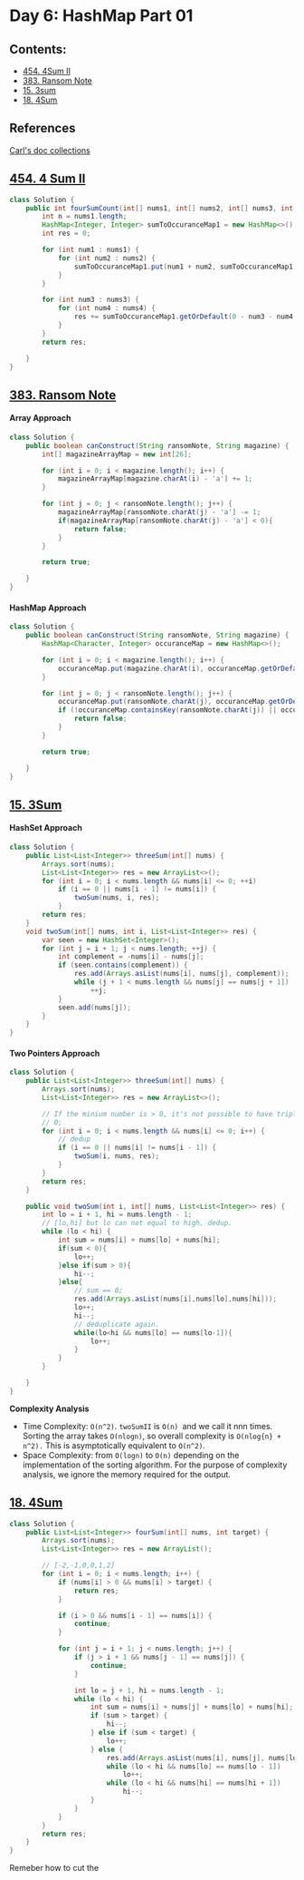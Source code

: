 # Day 6: HashMap Part 01

## Contents:

* [454. 4Sum II](#454-4sum-ii)
* [383. Ransom Note](#383-ransom-note)
* [15. 3sum](#15-3-sum)
* [18. 4Sum](#18-four-sum)

## References

[Carl's doc collections](https://docs.qq.com/doc/DUFNjYUxYRHRVWklp)

<!-- TOC --><a name="454-4sum-ii)"></a>

## [454. 4 Sum II](https://leetcode.com/problems/4sum-ii/)

```java
class Solution {
    public int fourSumCount(int[] nums1, int[] nums2, int[] nums3, int[] nums4) {
        int n = nums1.length;
        HashMap<Integer, Integer> sumToOccuranceMap1 = new HashMap<>();
        int res = 0;

        for (int num1 : nums1) {
            for (int num2 : nums2) {
                sumToOccuranceMap1.put(num1 + num2, sumToOccuranceMap1.getOrDefault(num1 + num2, 0) + 1);
            }
        }

        for (int num3 : nums3) {
            for (int num4 : nums4) {
                res += sumToOccuranceMap1.getOrDefault(0 - num3 - num4, 0);
            }
        }
        return res;

    }
}
```

<!-- TOC --><a name="383-ransom-note)"></a>

## [383. Ransom Note](https://leetcode.com/problems/ransom-note/)

#### Array Approach

```java
class Solution {
    public boolean canConstruct(String ransomNote, String magazine) {
        int[] magazineArrayMap = new int[26];

        for (int i = 0; i < magazine.length(); i++) {
            magazineArrayMap[magazine.charAt(i) - 'a'] += 1;
        }

        for (int j = 0; j < ransomNote.length(); j++) {
            magazineArrayMap[ransomNote.charAt(j) - 'a'] -= 1;
            if(magazineArrayMap[ransomNote.charAt(j) - 'a'] < 0){
                return false;
            }
        }

        return true;

    }
}
```

#### HashMap Approach

```java
class Solution {
    public boolean canConstruct(String ransomNote, String magazine) {
        HashMap<Character, Integer> occuranceMap = new HashMap<>();

        for (int i = 0; i < magazine.length(); i++) {
            occuranceMap.put(magazine.charAt(i), occuranceMap.getOrDefault(magazine.charAt(i), 0) + 1);
        }

        for (int j = 0; j < ransomNote.length(); j++) {
            occuranceMap.put(ransomNote.charAt(j), occuranceMap.getOrDefault(ransomNote.charAt(j), 0) - 1);
            if (!occuranceMap.containsKey(ransomNote.charAt(j)) || occuranceMap.get(ransomNote.charAt(j)) < 0) {
                return false;
            }
        }

        return true;

    }
}
```

<!-- TOC --><a name="15-3-sum)"></a>

## [15. 3Sum](https://leetcode.com/problems/3sum/)

#### HashSet Approach

```java
class Solution {
    public List<List<Integer>> threeSum(int[] nums) {
        Arrays.sort(nums);
        List<List<Integer>> res = new ArrayList<>();
        for (int i = 0; i < nums.length && nums[i] <= 0; ++i)
            if (i == 0 || nums[i - 1] != nums[i]) {
                twoSum(nums, i, res);
            }
        return res;
    }
    void twoSum(int[] nums, int i, List<List<Integer>> res) {
        var seen = new HashSet<Integer>();
        for (int j = i + 1; j < nums.length; ++j) {
            int complement = -nums[i] - nums[j];
            if (seen.contains(complement)) {
                res.add(Arrays.asList(nums[i], nums[j], complement));
                while (j + 1 < nums.length && nums[j] == nums[j + 1])
                    ++j;
            }
            seen.add(nums[j]);
        }
    }
}
```

#### Two Pointers Approach

```java
class Solution {
    public List<List<Integer>> threeSum(int[] nums) {
        Arrays.sort(nums);
        List<List<Integer>> res = new ArrayList<>();

        // If the minium number is > 0, it's not possible to have triplet suming up to
        // 0;
        for (int i = 0; i < nums.length && nums[i] <= 0; i++) {
            // dedup
            if (i == 0 || nums[i] != nums[i - 1]) {
                twoSum(i, nums, res);
            }
        }
        return res;
    }

    public void twoSum(int i, int[] nums, List<List<Integer>> res) {
        int lo = i + 1, hi = nums.length - 1;
        // [lo,hi] but lo can not equal to high, dedup.
        while (lo < hi) {
            int sum = nums[i] + nums[lo] + nums[hi];
            if(sum < 0){
                lo++;
            }else if(sum > 0){
                hi--;
            }else{
                // sum == 0;
                res.add(Arrays.asList(nums[i],nums[lo],nums[hi]));
                lo++;
                hi--;
                // deduplicate again.
                while(lo<hi && nums[lo] == nums[lo-1]){
                    lo++;
                }
            }
        }

    }
}
```

**Complexity Analysis**

* Time Complexity: `O(n^2)`. `twoSumII` is `O(n) `and we call it nnn times.
  Sorting the array takes `O(nlog⁡n)`, so overall complexity is `O(nlog{n} + n^2).` This is asymptotically equivalent to `O(n^2)`.
* Space Complexity: from `O(log⁡n)` to `O(n)` depending on the implementation of the sorting algorithm. For the purpose of complexity analysis, we ignore the memory required for the output.

<a name="18-four-sum"></a>

## [18. 4Sum](https://leetcode.com/problems/4sum/)

```java
class Solution {
    public List<List<Integer>> fourSum(int[] nums, int target) {
        Arrays.sort(nums);
        List<List<Integer>> res = new ArrayList();

        // [-2,-1,0,0,1,2]
        for (int i = 0; i < nums.length; i++) {
            if (nums[i] > 0 && nums[i] > target) {
                return res;
            }

            if (i > 0 && nums[i - 1] == nums[i]) {
                continue;
            }

            for (int j = i + 1; j < nums.length; j++) {
                if (j > i + 1 && nums[j - 1] == nums[j]) {
                    continue;
                }

                int lo = j + 1, hi = nums.length - 1;
                while (lo < hi) {
                    int sum = nums[i] + nums[j] + nums[lo] + nums[hi];
                    if (sum > target) {
                        hi--;
                    } else if (sum < target) {
                        lo++;
                    } else {
                        res.add(Arrays.asList(nums[i], nums[j], nums[lo++], nums[hi--]));
                        while (lo < hi && nums[lo] == nums[lo - 1])
                            lo++;
                        while (lo < hi && nums[hi] == nums[hi + 1])
                            hi--;
                    }
                }
            }
        }
        return res;
    }
}
```

Remeber how to cut the
